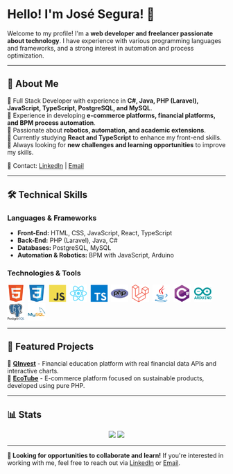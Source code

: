 # Hello! I'm José Segura! 👋

Welcome to my profile! I'm a **web developer and freelancer passionate about technology**. I have experience with various programming languages and frameworks, and a strong interest in automation and process optimization.

---

## 🚀 About Me

🔹 Full Stack Developer with experience in **C#, Java, PHP (Laravel), JavaScript, TypeScript, PostgreSQL, and MySQL**.<br>
🔹 Experience in developing **e-commerce platforms, financial platforms, and BPM process automation**.<br>
🔹 Passionate about **robotics, automation, and academic extensions**.<br>
🔹 Currently studying **React and TypeScript** to enhance my front-end skills.<br>
🔹 Always looking for **new challenges and learning opportunities** to improve my skills.

📧 Contact: [LinkedIn](https://www.linkedin.com/in/jose-a-segura-m-da-silva/) | [Email](mailto:josehsegura2004@gmail.com)

---

## 🛠️ Technical Skills

### **Languages & Frameworks**
- **Front-End:** HTML, CSS, JavaScript, React, TypeScript
- **Back-End:** PHP (Laravel), Java, C#
- **Databases:** PostgreSQL, MySQL
- **Automation & Robotics:** BPM with JavaScript, Arduino

### **Technologies & Tools**
<div align='left'>
    <img src="https://github.com/devicons/devicon/blob/master/icons/html5/html5-original.svg" title="HTML5" alt="HTML" width="40" height="40"/>&nbsp;
    <img src="https://github.com/devicons/devicon/blob/master/icons/css3/css3-original.svg" title="CSS" alt="CSS" width="40" height="40"/>&nbsp;
    <img src="https://github.com/devicons/devicon/blob/master/icons/javascript/javascript-original.svg" title="JavaScript" alt="JavaScript" width="40" height="40"/>&nbsp;
    <img src="https://github.com/devicons/devicon/blob/master/icons/react/react-original.svg" title="React" alt="React" width="40" height="40"/>&nbsp;
    <img src="https://github.com/devicons/devicon/blob/master/icons/typescript/typescript-original.svg" title="TypeScript" alt="TypeScript" width="40" height="40"/>&nbsp;
    <img src="https://github.com/devicons/devicon/blob/master/icons/php/php-original.svg" title="PHP" alt="PHP" width="40" height="40"/>&nbsp;
    <img src="https://github.com/devicons/devicon/blob/master/icons/laravel/laravel-original.svg" title="Laravel" alt="Laravel" width="40" height="40"/>&nbsp;
    <img src="https://github.com/devicons/devicon/blob/master/icons/java/java-original.svg" title="Java" alt="Java" width="40" height="40"/>&nbsp;
    <img src="https://github.com/devicons/devicon/blob/master/icons/csharp/csharp-original.svg" title="C Sharp" alt="C Sharp" width="40" height="40"/>&nbsp;
    <img src="https://github.com/devicons/devicon/blob/master/icons/arduino/arduino-original-wordmark.svg" title="Arduino" alt="Arduino" width="40" height="40"/>&nbsp;
    <img src="https://github.com/devicons/devicon/blob/master/icons/postgresql/postgresql-original-wordmark.svg" title="PostgreSQL" alt="PostgreSQL" width="40" height="40"/>&nbsp;
    <img src="https://github.com/devicons/devicon/blob/master/icons/mysql/mysql-original-wordmark.svg" title="MySQL" alt="MySQL" width="40" height="40"/>
</div>

---

## 📌 Featured Projects

🔹 [**QInvest**](https://github.com/GKsegura/qinvest-web) - Financial education platform with real financial data APIs and interactive charts.<br>
🔹 [**EcoTube**](https://github.com/GKsegura/e-commerce) - E-commerce platform focused on sustainable products, developed using pure PHP.

---

## 📊 Stats

<div align="center">
    <img height="180em" src="https://github-readme-stats.vercel.app/api/top-langs/?username=GKsegura&layout=compact&theme=midnight-purple&count_private=true"/>
    <img height="180em" src="https://github-readme-stats.vercel.app/api?username=GKsegura&show_icons=true&theme=midnight-purple&count_private=true"/>
</div>

---

**🔎 Looking for opportunities to collaborate and learn!** If you're interested in working with me, feel free to reach out via [LinkedIn](https://www.linkedin.com/in/jose-a-segura-m-da-silva/) or [Email](mailto:josehsegura2004@gmail.com).
